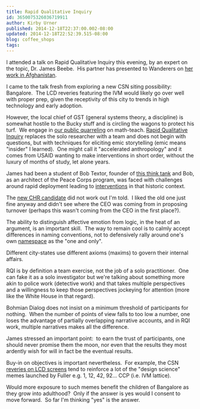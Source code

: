 ```yaml
---
title: Rapid Qualitative Inquiry
id: 3650075326036719911
author: Kirby Urner
published: 2014-12-18T22:37:00.002-08:00
updated: 2014-12-18T22:52:39.515-08:00
blog: coffee_shops
tags: 
---
```


I attended a talk on Rapid Qualitative Inquiry this evening, by an expert on the topic, Dr. James Beebe.  His partner has presented to Wanderers on [her work in Afghanistan](http://mybizmo.blogspot.com/2010/08/foss-in-afghanistan.html).

I came to the talk fresh from exploring a new CSN siting possibility:  Bangalore.  The LCD reveries featuring the IVM would likely go over well with proper prep, given the receptivity of this city to trends in high technology and early adoption.

However, the local chief of GST (general systems theory, a discipline) is somewhat hostile to the Bucky stuff and is circling the wagons to protect his turf.  We engage in [our public quarreling](http://mathforum.org/kb/thread.jspa?threadID=2662930) on math-teach.
[](http://rapidqualitativeinquiry.com/2.html)
[Rapid Qualitative Inquiry](http://rapidqualitativeinquiry.com/2.html) replaces the solo researcher with a team and does not begin with questions, but with techniques for eliciting emic storytelling (emic means "insider" I learned).  One might call it "accelerated anthropology" and it comes from USAID wanting to make interventions in short order, without the luxury of months of study, let alone years.

James had been a student of Bob Textor, founder of [this think tank](http://worldgame.blogspot.com/2013/01/thirsters-gather.html) and Bob, as an architect of the Peace Corps program, was faced with challenges around rapid deployment leading to [interventions](http://controlroom.blogspot.com/2014/12/men-were-too-slow.html) in that historic context.

The [new CHR candidate](http://coffeeshopsnet.blogspot.com/2014/10/byzantine-delights.html) did not work out I'm told.  I liked the old one just fine anyway and didn't see where the CEO was coming from in proposing turnover (perhaps this wasn't coming from the CEO in the first place?).

The ability to distinguish affective emotion from logic, in the heat of an argument, is an important skill.  The way to remain cool is to calmly accept differences in naming conventions, not to defensively rally around one's own [namespace](http://worldgame.blogspot.com/2006/04/another-wittgenstein-essay.html) as the "one and only".

Different city-states use different axioms (maxims) to govern their internal affairs.

RQI is by definition a team exercise, not the job of a solo practitioner.  One can fake it as a solo investigator but we're talking about something more akin to police work (detective work) and that takes multiple perspectives and a willingness to keep those perspectives jockeying for attention (more like the White House in that regard). 

Bohmian Dialog does not insist on a minimum threshold of participants for nothing.  When the number of points of view falls to too low a number, one loses the advantage of partially overlapping narrative accounts, and in RQI work, multiple narratives makes all the difference.

James stressed an important point:  to earn the trust of participants, one should never promise them the moon, nor even that the results they most ardently wish for will in fact be the eventual results.

Buy-in on objectives is important nevertheless.  For example, the CSN [reveries on LCD screens](http://coffeeshopsnet.blogspot.com/2010/04/smart-bar-lcds.html) tend to reinforce a lot of the "design science" memes launched by Fuller e.g. 1, 12, 42, 92... CCP (i.e. IVM lattice).

Would more exposure to such memes benefit the children of Bangalore as they grow into adulthood?  Only if the answer is yes would I consent to move forward.  So far I'm thinking "yes" is the answer.